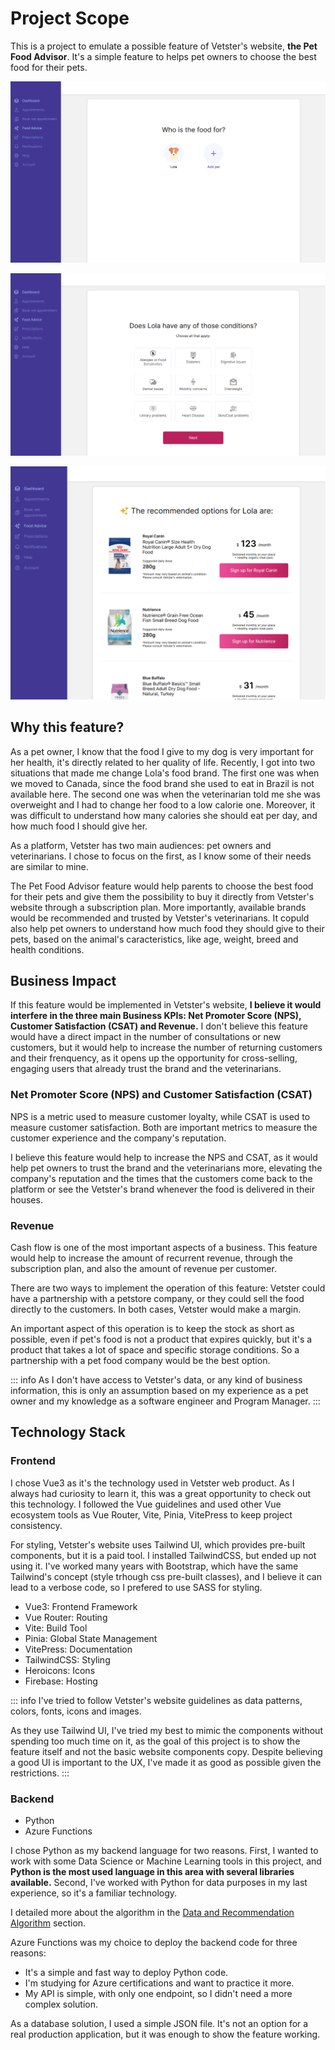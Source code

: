 # Project Scope

This is a project to emulate a possible feature of Vetster's website, **the Pet Food Advisor**. It's a simple feature to helps pet owners to choose the best food for their pets.

![Choosing a Pet](./images/screenshot_1.png)

![Choosing animal's health conditions](./images/screenshot_2.png)

![Receiving the foods recommendations](./images/screenshot_3.png)

## Why this feature?

As a pet owner, I know that the food I give to my dog is very important for her health, it's directly related to her quality of life. Recently, I got into two situations that made me change Lola's food brand. The first one was when we moved to Canada, since the food brand she used to eat in Brazil is not available here. The second one was when the veterinarian told me she was overweight and I had to change her food to a low calorie one. Moreover, it was difficult to understand how many calories she should eat per day, and how much food I should give her.

As a platform, Vetster has two main audiences: pet owners and veterinarians. I chose to focus on the first, as I know some of their needs are similar to mine.

The Pet Food Advisor feature would help parents to choose the best food for their pets and give them the possibility to buy it directly from Vetster's website through a subscription plan. More importantly, available brands would be recommended and trusted by Vetster's veterinarians. It copuld also help pet owners to understand how much food they should give to their pets, based on the animal's caracteristics, like age, weight, breed and health conditions.

## Business Impact

If this feature would be implemented in Vetster's website, **I believe it would interfere in the three main Business KPIs: Net Promoter Score (NPS), Customer Satisfaction (CSAT) and Revenue.**
I don't believe this feature would have a direct impact in the number of consultations or new customers, but it would help to increase the number of returning customers and their frenquency, as it opens up the opportunity for cross-selling, engaging users that already trust the brand and the veterinarians.

### Net Promoter Score (NPS) and Customer Satisfaction (CSAT)

NPS is a metric used to measure customer loyalty, while CSAT is used to measure customer satisfaction. Both are important metrics to measure the customer experience and the company's reputation.

I believe this feature would help to increase the NPS and CSAT, as it would help pet owners to trust the brand and the veterinarians more, elevating the company's reputation and the times that the customers come back to the platform or see the Vetster's brand whenever the food is delivered in their houses.

### Revenue

Cash flow is one of the most important aspects of a business. This feature would help to increase the amount of recurrent revenue, through the subscription plan, and also the amount of revenue per customer.

There are two ways to implement the operation of this feature: Vetster could have a partnership with a petstore company, or they could sell the food directly to the customers. In both cases, Vetster would make a margin.

An important aspect of this operation is to keep the stock as short as possible, even if pet's food is not a product that expires quickly, but it's a product that takes a lot of space and specific storage conditions. So a partnership with a pet food company would be the best option.

::: info
As I don't have access to Vetster's data, or any kind of business information, this is only an assumption based on my experience as a pet owner and my knowledge as a software engineer and Program Manager.
:::

## Technology Stack

### Frontend

I chose Vue3 as it's the technology used in Vetster web product. As I always had curiosity to learn it, this was a great opportunity to check out this technology. I followed the Vue guidelines and used other Vue ecosystem tools as Vue Router, Vite, Pinia, VitePress to keep project consistency.

For styling, Vetster's website uses Tailwind UI, which provides pre-built components, but it is a paid tool.
I installed TailwindCSS, but ended up not using it. I've worked many years with Bootstrap, which have the same Tailwind's concept (style trhough css pre-built classes), and I believe it can lead to a verbose code, so I prefered to use SASS for styling.

- Vue3: Frontend Framework
- Vue Router: Routing
- Vite: Build Tool
- Pinia: Global State Management
- VitePress: Documentation
- TailwindCSS: Styling
- Heroicons: Icons
- Firebase: Hosting

::: info
I've tried to follow Vetster's website guidelines as data patterns, colors, fonts, icons and images.

As they use Tailwind UI, I've tried my best to mimic the components without spending too much time on it, as the goal of this project is to show the feature itself and not the basic website components copy. Despite believing a good UI is important to the UX, I've made it as good as possible given the restrictions.
:::

### Backend

- Python
- Azure Functions

I chose Python as my backend language for two reasons. First, I wanted to work with some Data Science or Machine Learning tools in this project, and **Python is the most used language in this area with several libraries available.** Second, I've worked with Python for data purposes in my last experience, so it's a familiar technology.

I detailed more about the algorithm in the [Data and Recommendation Algorithm](/ideation-process.md#data-and-recommendation-algorithm) section.

Azure Functions was my choice to deploy the backend code for three reasons:

- It's a simple and fast way to deploy Python code.
- I'm studying for Azure certifications and want to practice it more.
- My API is simple, with only one endpoint, so I didn't need a more complex solution.

As a database solution, I used a simple JSON file. It's not an option for a real production application, but it was enough to show the feature working.
